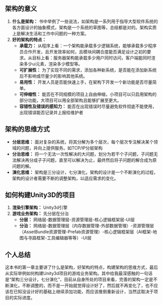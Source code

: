 ## 架构的意义
1. **什么是架构：** 书中举例了一些说法，如架构是一系列用于指导大型软件系统的各方面设计的抽象模式，架构是一个系统的草图等，总结都是对的。架构实质上是解决生活和工作中问题的一种方案。
2. **好的架构的特点：**
   - **承载力：** 从程序上看：一个架构能承载多少逻辑系统，能够承载多少程序员合作开发，且开发效率如何，且模块间耦合度能否满足设计之初的要求。从目标上看：服务器架构能承载多少用户同时访问，客户端能同时渲染多少ui元素，渲染多少模型等。
   - **可扩展性：** 为了实现不同的需求，添加各种新系统，是否能在添加新系统后不影响或尽量少的影响其他系统。
   - **易用性：** 开发人员是否能快速上手，在架构下开发一个新功能是否尽量简单。
   - **可伸缩性：** 能否在不同规模的项目上自由伸缩，小项目可以只启用架构的部分功能，大项目可以用全部架构且能够扩展至更大。
   - **容错性及错误的感知力：** 能否在出现错误时尽量避免软件彻底不能使用，出现错误能否记录并上报给维护者
## 架构的思维方式
 - **分层思维：** 面对复杂的系统，将其分解为多个层次，每个层次专注解决某个领域的问题，并向上提供服务。如TCP/IP分层架构
 - **分治思维：** 将一个无法一次性解决的大问题，划分为若干个子问题，子问题无法解决再分成子子问题，直至可以解决为止，最终然后将子问题的解合成为原问题的解。
 - **演化思维：** 架构是三分设计，七分演化，架构的设计是一个不断演化的过程，架构的设计者需要不断的调整架构，以适应需求的变化。

## 如何构建Unity3D的项目
1. **渲染引擎架构：** Unity3d引擎
2. **游戏业务架构：** 先分层在分治
   - **分层：** 网络层-数据管理层-资源管理层-核心逻辑框架层-UI层
   - **分治：** 网络层-数据管理层（内存数据管理-外部数据管理）-资源管理层（AssetBundle资源管理-Prefab资源管理）-核心逻辑框架层（AI框架-地图与寻路框架-工具编辑器等等）-UI层
  
## 个人总结
这本书的第一章主要讲了什么是架构，好架构的特点，构建架构的思维方式，最后从实际举例如何构建Unity3d项目的游戏业务架构。其中给我最深感触的一句话是“架构三分设计，七分演化”，目前从自身所处的项目来看，完善的架构一定是不断演化，不断调整的，而不是一开始就觉得设计好了，然后就不再变化了，也不应该在已知没设计好的基础上继续添加功能，而应该推倒重新设计，当然这取决于项目的实际进度。